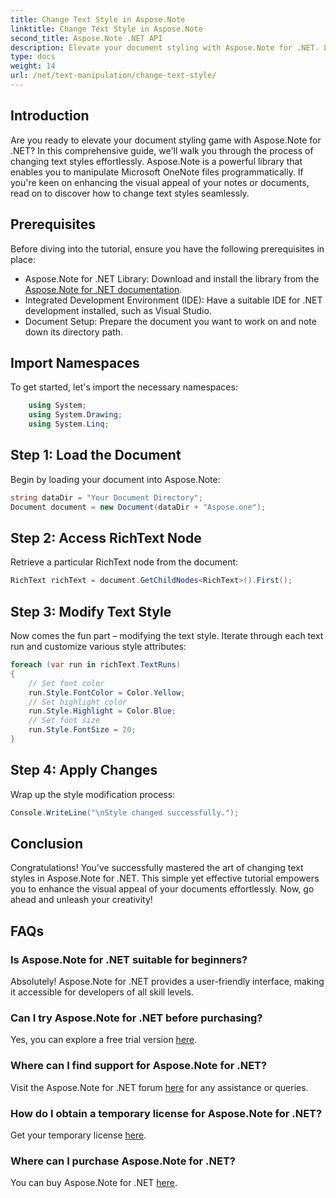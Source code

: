 ```yaml
---
title: Change Text Style in Aspose.Note
linktitle: Change Text Style in Aspose.Note
second_title: Aspose.Note .NET API
description: Elevate your document styling with Aspose.Note for .NET. Learn how to change text styles effortlessly in this step-by-step guide. Try it for free!
type: docs
weight: 14
url: /net/text-manipulation/change-text-style/
---
```

## Introduction
Are you ready to elevate your document styling game with Aspose.Note for .NET? In this comprehensive guide, we'll walk you through the process of changing text styles effortlessly. Aspose.Note is a powerful library that enables you to manipulate Microsoft OneNote files programmatically. If you're keen on enhancing the visual appeal of your notes or documents, read on to discover how to change text styles seamlessly.
## Prerequisites
Before diving into the tutorial, ensure you have the following prerequisites in place:
- Aspose.Note for .NET Library: Download and install the library from the [Aspose.Note for .NET documentation](https://reference.aspose.com/note/net/).
- Integrated Development Environment (IDE): Have a suitable IDE for .NET development installed, such as Visual Studio.
- Document Setup: Prepare the document you want to work on and note down its directory path.
## Import Namespaces
To get started, let's import the necessary namespaces:
```csharp
    using System;
    using System.Drawing;
    using System.Linq;
```
## Step 1: Load the Document
Begin by loading your document into Aspose.Note:
```csharp
string dataDir = "Your Document Directory";
Document document = new Document(dataDir + "Aspose.one");
```
## Step 2: Access RichText Node
Retrieve a particular RichText node from the document:
```csharp
RichText richText = document.GetChildNodes<RichText>().First();
```
## Step 3: Modify Text Style
Now comes the fun part – modifying the text style. Iterate through each text run and customize various style attributes:
```csharp
foreach (var run in richText.TextRuns)
{
    // Set font color
    run.Style.FontColor = Color.Yellow;
    // Set highlight color
    run.Style.Highlight = Color.Blue;
    // Set font size
    run.Style.FontSize = 20;
}
```
## Step 4: Apply Changes
Wrap up the style modification process:
```csharp
Console.WriteLine("\nStyle changed successfully.");
```
## Conclusion
Congratulations! You've successfully mastered the art of changing text styles in Aspose.Note for .NET. This simple yet effective tutorial empowers you to enhance the visual appeal of your documents effortlessly. Now, go ahead and unleash your creativity!
## FAQs
### Is Aspose.Note for .NET suitable for beginners?
Absolutely! Aspose.Note for .NET provides a user-friendly interface, making it accessible for developers of all skill levels.
### Can I try Aspose.Note for .NET before purchasing?
Yes, you can explore a free trial version [here](https://releases.aspose.com/).
### Where can I find support for Aspose.Note for .NET?
Visit the Aspose.Note for .NET forum [here](https://forum.aspose.com/c/note/28) for any assistance or queries.
### How do I obtain a temporary license for Aspose.Note for .NET?
Get your temporary license [here](https://purchase.aspose.com/temporary-license/).
### Where can I purchase Aspose.Note for .NET?
You can buy Aspose.Note for .NET [here](https://purchase.aspose.com/buy).
